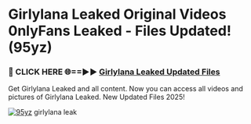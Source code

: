 # Girlylana Leaked Original Videos 0nlyFans Leaked - Files Updated! (95yz)

<h3>🔴 CLICK HERE 🌐==►► <a href="https://tinyurl.com/2jnfzry5" rel="nofollow">Girlylana Leaked Updated Files</a></h3>

Get Girlylana Leaked and all content. Now you can access all videos and pictures of Girlylana Leaked. New Updated Files 2025!

[![95yz](https://i.imgur.com/GyGTBgg.gif)](https://tinyurl.com/2jnfzry5)
girlylana leak